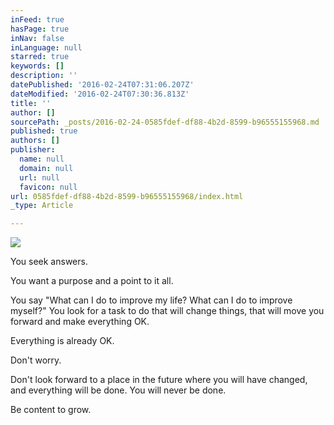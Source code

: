 ```yaml
---
inFeed: true
hasPage: true
inNav: false
inLanguage: null
starred: true
keywords: []
description: ''
datePublished: '2016-02-24T07:31:06.207Z'
dateModified: '2016-02-24T07:30:36.813Z'
title: ''
author: []
sourcePath: _posts/2016-02-24-0585fdef-df88-4b2d-8599-b96555155968.md
published: true
authors: []
publisher:
  name: null
  domain: null
  url: null
  favicon: null
url: 0585fdef-df88-4b2d-8599-b96555155968/index.html
_type: Article

---
```

![](https://the-grid-user-content.s3-us-west-2.amazonaws.com/ac856776-c5ae-40b3-bc96-4634129d2bd2.jpg)

You seek answers. 

You want a purpose and a point to it all. 

You say "What can I do to improve my life? What can I do to improve myself?" You look for a task to do that will change things, that will move you forward and make everything OK.

Everything is already OK.

Don't worry.

Don't look forward to a place in the future where you will have changed, and everything will be done. You will never be done.

Be content to grow.